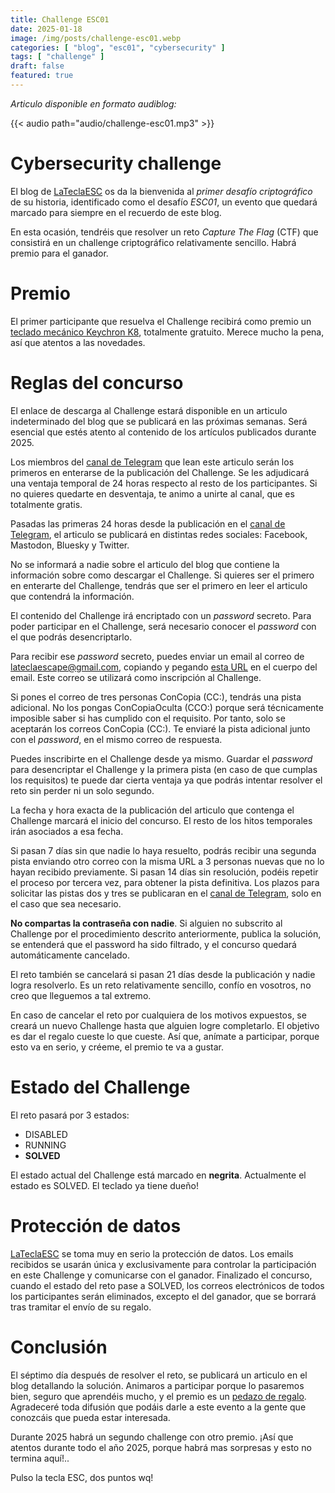 ```yaml
---
title: Challenge ESC01
date: 2025-01-18
image: /img/posts/challenge-esc01.webp
categories: [ "blog", "esc01", "cybersecurity" ]
tags: [ "challenge" ]
draft: false
featured: true
---
```


*Articulo disponible en formato audiblog:*

{{< audio path="audio/challenge-esc01.mp3" >}}

# Cybersecurity challenge

El blog de [LaTeclaESC](htts://www.lateclaescape.com) os da la bienvenida al *primer desafío criptográfico* de su historia, identificado como el desafío *ESC01*, un evento que quedará marcado para siempre en el recuerdo de este blog.

En esta ocasión, tendréis que resolver un reto *Capture The Flag* (CTF) que consistirá en un challenge criptográfico relativamente sencillo. Habrá premio para el ganador.

# Premio

El primer participante que resuelva el Challenge recibirá como premio un [teclado mecánico Keychron K8](/post/2025/mechanical-keyboard-keychron-k8), totalmente gratuito. Merece mucho la pena, así que atentos a las novedades.

# Reglas del concurso

El enlace de descarga al Challenge estará disponible en un articulo indeterminado del blog que se publicará en las próximas semanas. Será esencial que estés atento al contenido de los artículos publicados durante 2025.

Los miembros del [canal de Telegram](https://t.me/lateclaescape) que lean este articulo serán los primeros en enterarse de la publicación del Challenge. Se les adjudicará una ventaja temporal de 24 horas respecto al resto de los participantes. Si no quieres quedarte en desventaja, te animo a unirte al canal, que es totalmente gratis.

Pasadas las primeras 24 horas desde la publicación en el [canal de Telegram](https://t.me/lateclaescape), el articulo se publicará en distintas redes sociales: Facebook, Mastodon, Bluesky y Twitter.

No se informará a nadie sobre el articulo del blog que contiene la información sobre como descargar el Challenge. Si quieres ser el primero en enterarte del Challenge, tendrás que ser el primero en leer el articulo que contendrá la información.

El contenido del Challenge irá encriptado con un *password* secreto. Para poder participar en el Challenge, será necesario conocer el *password* con el que podrás desencriptarlo.

Para recibir ese *password* secreto, puedes enviar un email al correo de lateclaescape@gmail.com, copiando y pegando [esta URL](https://www.lateclaescape.com/post/2025/challenge-esc01/) en el cuerpo del email. Este correo se utilizará como inscripción al Challenge.

Si pones el correo de tres personas ConCopia (CC:), tendrás una pista adicional. No los pongas ConCopiaOculta (CCO:) porque será técnicamente imposible saber si has cumplido con el requisito. Por tanto, solo se aceptarán los correos ConCopia (CC:). Te enviaré la pista adicional junto con el *password*, en el mismo correo de respuesta.

Puedes inscribirte en el Challenge desde ya mismo. Guardar el *password* para desencriptar el Challenge y la primera pista (en caso de que cumplas los requisitos) te puede dar cierta ventaja ya que podrás intentar resolver el reto sin perder ni un solo segundo.

La fecha y hora exacta de la publicación del articulo que contenga el Challenge marcará el inicio del concurso. El resto de los hitos temporales irán asociados a esa fecha.

Si pasan 7 días sin que nadie lo haya resuelto, podrás recibir una segunda pista enviando otro correo con la misma URL a 3 personas nuevas que no lo hayan recibido previamente. Si pasan 14 días sin resolución, podéis repetir el proceso por tercera vez, para obtener la pista definitiva. Los plazos para solicitar las pistas dos y tres se publicaran en el [canal de Telegram](https://t.me/lateclaescape), solo en el caso que sea necesario.

**No compartas la contraseña con nadie**. Si alguien no subscrito al Challenge por el procedimiento descrito anteriormente, publica la solución, se entenderá que el password ha sido filtrado, y el concurso quedará automáticamente cancelado.

El reto también se cancelará si pasan 21 días desde la publicación y nadie logra resolverlo. Es un reto relativamente sencillo, confío en vosotros, no creo que lleguemos a tal extremo.

En caso de cancelar el reto por cualquiera de los motivos expuestos, se creará un nuevo Challenge hasta que alguien logre completarlo. El objetivo es dar el regalo cueste lo que cueste. Así que, anímate a participar, porque esto va en serio, y créeme, el premio te va a gustar.

# Estado del Challenge

El reto pasará por 3 estados:

- DISABLED
- RUNNING
- **SOLVED**

El estado actual del Challenge está marcado en **negrita**. Actualmente el estado es SOLVED. El teclado ya tiene dueño!

# Protección de datos

[LaTeclaESC](htts://www.lateclaescape.com) se toma muy en serio la protección de datos. Los emails recibidos se usarán única y exclusivamente para controlar la participación en este Challenge y comunicarse con el ganador. Finalizado el concurso, cuando el estado del reto pase a SOLVED, los correos electrónicos de todos los participantes serán eliminados, excepto el del ganador, que se borrará tras tramitar el envío de su regalo.

# Conclusión

El séptimo día después de resolver el reto, se publicará un articulo en el blog detallando la solución. Animaros a participar porque lo pasaremos bien, seguro que aprendéis mucho, y el premio es un [pedazo de regalo](/post/2025/mechanical-keyboard-keychron-k8). Agradeceré toda difusión que podáis darle a este evento a la gente que conozcáis que pueda estar interesada.

Durante 2025 habrá un segundo challenge con otro premio. ¡Así que atentos durante todo el año 2025, porque habrá mas sorpresas y esto no termina aquí!..

Pulso la tecla ESC, dos puntos wq!
